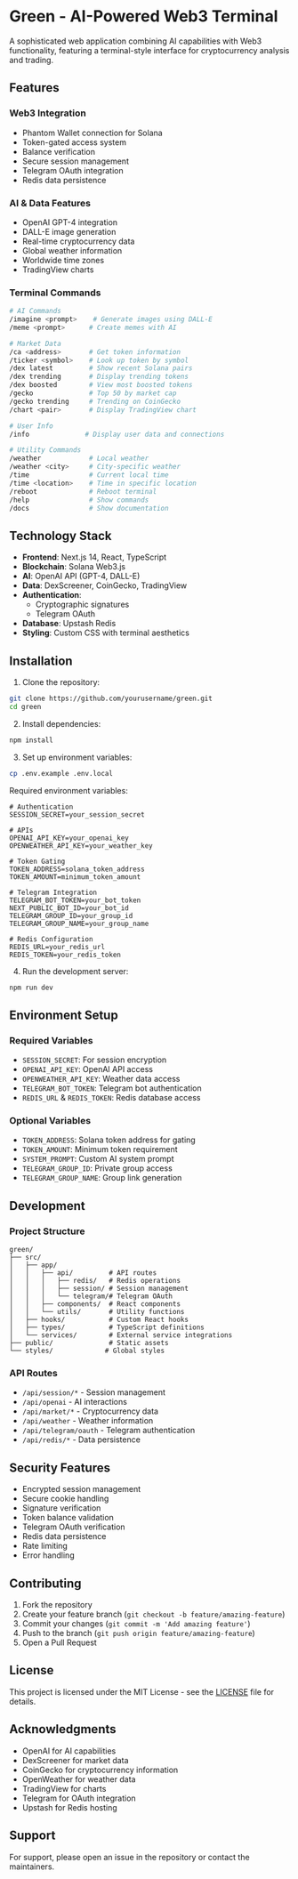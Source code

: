 # Green - AI-Powered Web3 Terminal

A sophisticated web application combining AI capabilities with Web3 functionality, featuring a terminal-style interface for cryptocurrency analysis and trading.

## Features

### Web3 Integration
- Phantom Wallet connection for Solana
- Token-gated access system
- Balance verification
- Secure session management
- Telegram OAuth integration
- Redis data persistence

### AI & Data Features
- OpenAI GPT-4 integration
- DALL-E image generation
- Real-time cryptocurrency data
- Global weather information
- Worldwide time zones
- TradingView charts

### Terminal Commands
```bash
# AI Commands
/imagine <prompt>    # Generate images using DALL-E
/meme <prompt>      # Create memes with AI

# Market Data
/ca <address>       # Get token information
/ticker <symbol>    # Look up token by symbol
/dex latest         # Show recent Solana pairs
/dex trending       # Display trending tokens
/dex boosted        # View most boosted tokens
/gecko              # Top 50 by market cap
/gecko trending     # Trending on CoinGecko
/chart <pair>       # Display TradingView chart

# User Info
/info              # Display user data and connections

# Utility Commands
/weather            # Local weather
/weather <city>     # City-specific weather
/time               # Current local time
/time <location>    # Time in specific location
/reboot             # Reboot terminal
/help               # Show commands
/docs               # Show documentation
```

## Technology Stack

- **Frontend**: Next.js 14, React, TypeScript
- **Blockchain**: Solana Web3.js
- **AI**: OpenAI API (GPT-4, DALL-E)
- **Data**: DexScreener, CoinGecko, TradingView
- **Authentication**: 
  - Cryptographic signatures
  - Telegram OAuth
- **Database**: Upstash Redis
- **Styling**: Custom CSS with terminal aesthetics

## Installation

1. Clone the repository:
```bash
git clone https://github.com/yourusername/green.git
cd green
```

2. Install dependencies:
```bash
npm install
```

3. Set up environment variables:
```bash
cp .env.example .env.local
```

Required environment variables:
```env
# Authentication
SESSION_SECRET=your_session_secret

# APIs
OPENAI_API_KEY=your_openai_key
OPENWEATHER_API_KEY=your_weather_key

# Token Gating
TOKEN_ADDRESS=solana_token_address
TOKEN_AMOUNT=minimum_token_amount

# Telegram Integration
TELEGRAM_BOT_TOKEN=your_bot_token
NEXT_PUBLIC_BOT_ID=your_bot_id
TELEGRAM_GROUP_ID=your_group_id
TELEGRAM_GROUP_NAME=your_group_name

# Redis Configuration
REDIS_URL=your_redis_url
REDIS_TOKEN=your_redis_token
```

4. Run the development server:
```bash
npm run dev
```

## Environment Setup

### Required Variables
- `SESSION_SECRET`: For session encryption
- `OPENAI_API_KEY`: OpenAI API access
- `OPENWEATHER_API_KEY`: Weather data access
- `TELEGRAM_BOT_TOKEN`: Telegram bot authentication
- `REDIS_URL` & `REDIS_TOKEN`: Redis database access

### Optional Variables
- `TOKEN_ADDRESS`: Solana token address for gating
- `TOKEN_AMOUNT`: Minimum token requirement
- `SYSTEM_PROMPT`: Custom AI system prompt
- `TELEGRAM_GROUP_ID`: Private group access
- `TELEGRAM_GROUP_NAME`: Group link generation

## Development

### Project Structure
```
green/
├── src/
│   ├── app/
│   │   ├── api/         # API routes
│   │   │   ├── redis/   # Redis operations
│   │   │   ├── session/ # Session management
│   │   │   └── telegram/# Telegram OAuth
│   │   ├── components/  # React components
│   │   └── utils/       # Utility functions
│   ├── hooks/           # Custom React hooks
│   ├── types/           # TypeScript definitions
│   └── services/        # External service integrations
├── public/              # Static assets
└── styles/             # Global styles
```

### API Routes
- `/api/session/*` - Session management
- `/api/openai` - AI interactions
- `/api/market/*` - Cryptocurrency data
- `/api/weather` - Weather information
- `/api/telegram/oauth` - Telegram authentication
- `/api/redis/*` - Data persistence

## Security Features

- Encrypted session management
- Secure cookie handling
- Signature verification
- Token balance validation
- Telegram OAuth verification
- Redis data persistence
- Rate limiting
- Error handling

## Contributing

1. Fork the repository
2. Create your feature branch (`git checkout -b feature/amazing-feature`)
3. Commit your changes (`git commit -m 'Add amazing feature'`)
4. Push to the branch (`git push origin feature/amazing-feature`)
5. Open a Pull Request

## License

This project is licensed under the MIT License - see the [LICENSE](LICENSE) file for details.

## Acknowledgments

- OpenAI for AI capabilities
- DexScreener for market data
- CoinGecko for cryptocurrency information
- OpenWeather for weather data
- TradingView for charts
- Telegram for OAuth integration
- Upstash for Redis hosting

## Support

For support, please open an issue in the repository or contact the maintainers.
